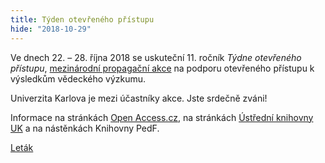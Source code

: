 ```yaml
---
title: Týden otevřeného přístupu
hide: "2018-10-29"
---
```

Ve dnech 22. – 28. října 2018 se uskuteční 11. ročník *Týdne otevřeného
přístupu*, [mezinárodní propagační akce](http://www.openaccessweek.org/) na
podporu otevřeného přístupu k výsledkům vědeckého výzkumu.

Univerzita Karlova je mezi účastníky akce. Jste srdečně zváni!

Informace na stránkách [Open Access.cz](http://openaccess.cz/open-access-week/), 
na stránkách [Ústřední knihovny UK](https://knihovna.cuni.cz/uk-se-i-letos-na-tyden-otevre/) 
a na nástěnkách Knihovny PedF.

[Leták](/biblio/_docs/OAletak_final_A4_TISK.pdf)
